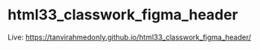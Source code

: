 # html33_classwork_figma_header
Live: https://tanvirahmedonly.github.io/html33_classwork_figma_header/
